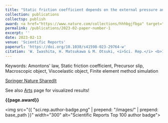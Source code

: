 ```yaml
---
title: "Static friction coefficient depends on the external pressure and block shape due to precursor slip"
collection: publications
collectsp: publish
award: <a href="https://www.nature.com/collections/hhhbgjfbga" target="_blank">Scientific Reports Engineering Top 100 of 2023</a>
permalink: /publications/2023-02-paper-number-1
excerpt: ''
date: 2023-02-13
venue: 'Scientific Reports'
paperurl: 'https://doi.org/10.1038/s41598-023-29764-w'
citation: 'W. Iwashita, H. Matsukawa & M. Otsuki, <i>Sci. Rep.</i> <b>13</b>, 2511 (2023).'
---
```


Keywords: Amontons' law, Static friction coefficient, Precursor slip, Macroscopic object, Viscoelastic object, Finite element method simulation

<a href="https://rdcu.be/dwiRk" target="_blank">Springer Nature SharedIt</a>

See also [Arts](/arts) page for visualized results!

<b>{{page.award}}</b>

<img src="{{ "sci.rep.author-badge.png" | prepend: "/images/" | prepend: base_path }}" width="300" alt="Scientific Reports Top 100 author badge">
